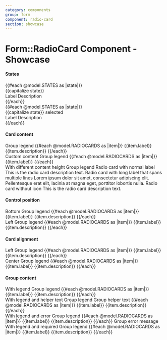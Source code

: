 ```yaml
---
category: components
group: form
component: radio-card
section: showcase
---
```


<h1>Form::RadioCard Component - Showcase</h1>

<section data-test-percy data-section="showcase">
  

  <h4 class="dummy-h4">States</h4>
  <div class="dummy-form-radio-card-states-grid">
    {{#each @model.STATES as |state|}}
      <div>
        <span class="dummy-text-small">{{capitalize state}}</span>
        <br />
        <div mock-state-value={{state}} mock-state-selector="label">
          <Hds::Form::RadioCard {{on "change" this.onChange}} @disabled={{eq state "disabled"}} as |R|>
            <R.Icon @name="hexagon" />
            <R.Label>Label</R.Label>
            <R.Description>Description</R.Description>
          </Hds::Form::RadioCard>
        </div>
      </div>
    {{/each}}
  </div>
  <div class="dummy-form-radio-card-states-grid">
    {{#each @model.STATES as |state|}}
      <div>
        <span class="dummy-text-small">{{capitalize state}} selected</span>
        <br />
        <div mock-state-value={{state}} mock-state-selector="label">
          <Hds::Form::RadioCard
            {{on "change" this.onChange}}
            @checked={{true}}
            @disabled={{eq state "disabled"}}
            as |R|
          >
            <R.Icon @name="hexagon" />
            <R.Label>Label</R.Label>
            <R.Description>Description</R.Description>
          </Hds::Form::RadioCard>
        </div>
      </div>
    {{/each}}
  </div>

  <h4 class="dummy-h4">Card content</h4>
  <Hds::Form::RadioCard::Group @name="radio-card-default" as |G|>
    <G.Legend>Group legend</G.Legend>
    {{#each @model.RADIOCARDS as |item|}}
      <G.RadioCard @checked={{item.checked}} @value={{item.value}} {{on "change" this.onChange}} as |R|>
        <R.Icon @name="hexagon" />
        <R.Label>{{item.label}}</R.Label>
        <R.Badge @text={{item.badge}} />
        <R.Description>{{item.description}}</R.Description>
      </G.RadioCard>
    {{/each}}
  </Hds::Form::RadioCard::Group>
  <br />
  <span class="dummy-text-small">Custom content</span>
  <Hds::Form::RadioCard::Group @name="radio-card-custom" as |G|>
    <G.Legend>Group legend</G.Legend>
    {{#each @model.RADIOCARDS as |item|}}
      <G.RadioCard @checked={{item.checked}} @value={{item.value}} {{on "change" this.onChange}} as |R|>
        <R.Icon @name="hexagon" />
        <R.Label>{{item.label}}</R.Label>
        <R.Generic>
          <DummyPlaceholder @text={{item.generic}} @height="50" @background="#eee" />
        </R.Generic>
      </G.RadioCard>
    {{/each}}
  </Hds::Form::RadioCard::Group>
  <br />
  <span class="dummy-text-small">With different content height</span>
  <Hds::Form::RadioCard::Group @name="radio-card-group-custom" as |G|>
    <G.Legend>Group legend</G.Legend>
    <G.RadioCard @checked={{true}} {{on "change" this.onChange}} as |R|>
      <R.Icon @name="hexagon" />
      <R.Label>Radio card with normal label</R.Label>
      <R.Badge @text="Badge" />
      <R.Description>This is the radio card description text.</R.Description>
    </G.RadioCard>
    <G.RadioCard {{on "change" this.onChange}} as |R|>
      <R.Icon @name="hexagon" />
      <R.Label>Radio card with long label that spans multiple lines</R.Label>
      <R.Badge @text="Badge" />
      <R.Description>Lorem ipsum dolor sit amet, consectetur adipiscing elit. Pellentesque erat elit, lacinia at magna
        eget, porttitor lobortis nulla.</R.Description>
    </G.RadioCard>
    <G.RadioCard {{on "change" this.onChange}} as |R|>
      <R.Label>Radio card without icon</R.Label>
      <R.Description>This is the radio card description text.</R.Description>
    </G.RadioCard>
  </Hds::Form::RadioCard::Group>
  <br />

  <h4 class="dummy-h4">Control position</h4>
  <span class="dummy-text-small">Bottom</span>
  <Hds::Form::RadioCard::Group @name="radio-card-position-bottom" @controlPosition="bottom" as |G|>
    <G.Legend>Group legend</G.Legend>
    {{#each @model.RADIOCARDS as |item|}}
      <G.RadioCard @checked={{item.checked}} @value={{item.value}} {{on "change" this.onChange}} as |R|>
        <R.Icon @name="hexagon" />
        <R.Label>{{item.label}}</R.Label>
        <R.Badge @text={{item.badge}} />
        <R.Description>{{item.description}}</R.Description>
      </G.RadioCard>
    {{/each}}
  </Hds::Form::RadioCard::Group>
  <br />
  <span class="dummy-text-small">Left</span>
  <Hds::Form::RadioCard::Group @name="radio-card-position-left" @controlPosition="left" as |G|>
    <G.Legend>Group legend</G.Legend>
    {{#each @model.RADIOCARDS as |item|}}
      <G.RadioCard @checked={{item.checked}} @value={{item.value}} {{on "change" this.onChange}} as |R|>
        <R.Icon @name="hexagon" />
        <R.Label>{{item.label}}</R.Label>
        <R.Badge @text={{item.badge}} />
        <R.Description>{{item.description}}</R.Description>
      </G.RadioCard>
    {{/each}}
  </Hds::Form::RadioCard::Group>
  <br />

  <h4 class="dummy-h4">Card alignment</h4>
  <span class="dummy-text-small">Left</span>
  <Hds::Form::RadioCard::Group @name="radio-card-align-left" @alignment="left" as |G|>
    <G.Legend>Group legend</G.Legend>
    {{#each @model.RADIOCARDS as |item|}}
      <G.RadioCard @checked={{item.checked}} @value={{item.value}} {{on "change" this.onChange}} as |R|>
        <R.Icon @name="hexagon" />
        <R.Label>{{item.label}}</R.Label>
        <R.Badge @text={{item.badge}} />
        <R.Description>{{item.description}}</R.Description>
      </G.RadioCard>
    {{/each}}
  </Hds::Form::RadioCard::Group>
  <br />
  <span class="dummy-text-small">Center</span>
  <Hds::Form::RadioCard::Group @name="radio-card-align-center" @alignment="center" as |G|>
    <G.Legend>Group legend</G.Legend>
    {{#each @model.RADIOCARDS as |item|}}
      <G.RadioCard @checked={{item.checked}} @value={{item.value}} {{on "change" this.onChange}} as |R|>
        <R.Icon @name="hexagon" />
        <R.Label>{{item.label}}</R.Label>
        <R.Badge @text={{item.badge}} />
        <R.Description>{{item.description}}</R.Description>
      </G.RadioCard>
    {{/each}}
  </Hds::Form::RadioCard::Group>
  <br />

  <h4 class="dummy-h4">Group content</h4>
  <span class="dummy-text-small">With legend</span>
  <Hds::Form::RadioCard::Group @name="radio-card-legend" as |G|>
    <G.Legend>Group legend</G.Legend>
    {{#each @model.RADIOCARDS as |item|}}
      <G.RadioCard @checked={{item.checked}} @value={{item.value}} {{on "change" this.onChange}} as |R|>
        <R.Icon @name="hexagon" />
        <R.Label>{{item.label}}</R.Label>
        <R.Description>{{item.description}}</R.Description>
      </G.RadioCard>
    {{/each}}
  </Hds::Form::RadioCard::Group>
  <br />
  <span class="dummy-text-small">With legend and helper text</span>
  <Hds::Form::RadioCard::Group @name="radio-card-helper-text" as |G|>
    <G.Legend>Group legend</G.Legend>
    <G.HelperText>Group helper text</G.HelperText>
    {{#each @model.RADIOCARDS as |item|}}
      <G.RadioCard @checked={{item.checked}} @value={{item.value}} {{on "change" this.onChange}} as |R|>
        <R.Icon @name="hexagon" />
        <R.Label>{{item.label}}</R.Label>
        <R.Description>{{item.description}}</R.Description>
      </G.RadioCard>
    {{/each}}
  </Hds::Form::RadioCard::Group>
  <br />
  <span class="dummy-text-small">With legend and error</span>
  <Hds::Form::RadioCard::Group @name="radio-card-error" as |G|>
    <G.Legend>Group legend</G.Legend>
    {{#each @model.RADIOCARDS as |item|}}
      <G.RadioCard @checked={{item.checked}} @value={{item.value}} {{on "change" this.onChange}} as |R|>
        <R.Icon @name="hexagon" />
        <R.Label>{{item.label}}</R.Label>
        <R.Description>{{item.description}}</R.Description>
      </G.RadioCard>
    {{/each}}
    <G.Error>Group error message</G.Error>
  </Hds::Form::RadioCard::Group>
  <br />
  <span class="dummy-text-small">With legend and required</span>
  <Hds::Form::RadioCard::Group @name="radio-card-required" @isRequired={{true}} as |G|>
    <G.Legend>Group legend</G.Legend>
    {{#each @model.RADIOCARDS as |item|}}
      <G.RadioCard @checked={{item.checked}} @value={{item.value}} {{on "change" this.onChange}} as |R|>
        <R.Icon @name="hexagon" />
        <R.Label>{{item.label}}</R.Label>
        <R.Description>{{item.description}}</R.Description>
      </G.RadioCard>
    {{/each}}
  </Hds::Form::RadioCard::Group>
  <br />
</section>

